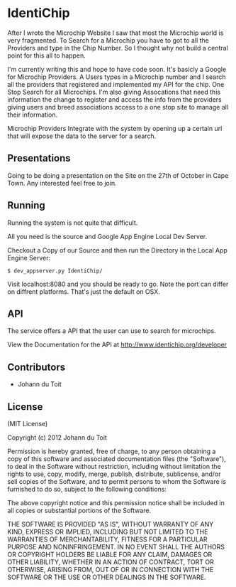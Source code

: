 # IdentiChip

After I wrote the Microchip Website I saw that most the Microchip world is very fragmented. To Search for a Microchip you have to got to all the Providers and type in the Chip Number. So I thought why not build a central point for this all to happen.

I'm currently writing this and hope to have code soon. It's basicly a Google for Microchip Providers. A Users types in a Microchip number and I search all the providers that registered and implemented my API for the chip. One Stop Search for all Microchips. I'm also giving Assocations that need this information the change to register and access the info from the providers giving users and breed associations access to a one stop site to manage all their information.

Microchip Providers Integrate with the system by opening up a certain url that will expose the data to the server for a search.

## Presentations

Going to be doing a presentation on the Site on the 27th of October in Cape Town. Any interested feel free to join.

## Running

Running the system is not quite that difficult.

All you need is the source and Google App Engine Local Dev Server.

Checkout a Copy of our Source and then run the Directory in the Local App Engine Server:

	$ dev_appserver.py IdentiChip/

Visit localhost:8080 and you should be ready to go. Note the port can differ on diffrent platforms. That's just the default on OSX.

## API

The service offers a API that the user can use to search for microchips.

View the Documentation for the API at http://www.identichip.org/developer

## Contributors

* Johann du Toit

## License

(MIT License)

Copyright (c) 2012 Johann du Toit

Permission is hereby granted, free of charge, to any person obtaining a copy of this software and associated documentation files (the "Software"), to deal in the Software without restriction, including without limitation the rights to use, copy, modify, merge, publish, distribute, sublicense, and/or sell copies of the Software, and to permit persons to whom the Software is furnished to do so, subject to the following conditions:

The above copyright notice and this permission notice shall be included in all copies or substantial portions of the Software.

THE SOFTWARE IS PROVIDED "AS IS", WITHOUT WARRANTY OF ANY KIND, EXPRESS OR IMPLIED, INCLUDING BUT NOT LIMITED TO THE WARRANTIES OF MERCHANTABILITY, FITNESS FOR A PARTICULAR PURPOSE AND NONINFRINGEMENT. IN NO EVENT SHALL THE AUTHORS OR COPYRIGHT HOLDERS BE LIABLE FOR ANY CLAIM, DAMAGES OR OTHER LIABILITY, WHETHER IN AN ACTION OF CONTRACT, TORT OR OTHERWISE, ARISING FROM, OUT OF OR IN CONNECTION WITH THE SOFTWARE OR THE USE OR OTHER DEALINGS IN THE SOFTWARE.
